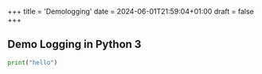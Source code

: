 +++
title = 'Demologging'
date = 2024-06-01T21:59:04+01:00
draft = false
+++

## Demo Logging in Python 3

```python
print("hello")
```
